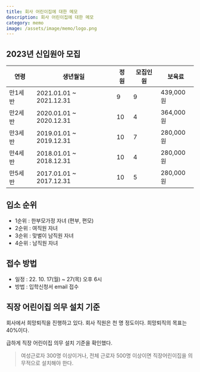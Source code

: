 ```yaml
---
title: 회사 어린이집에 대한 메모
description: 회사 어린이집에 대한 메모
category: memo
image: /assets/image/memo/logo.png
---
```


2023년 신입원아 모집
---

|연령|생년월일|정원|모집인원|보육료|
|---|---|---|---|---|
|만1세 반|2021.01.01 ~ 2021.12.31|9|9|439,000원|
|만2세 반|2020.01.01 ~ 2020.12.31|10|4|364,000원|
|만3세 반|2019.01.01 ~ 2019.12.31|10|7|280,000원|
|만4세 반|2018.01.01 ~ 2018.12.31|10|4|280,000원|
|만5세 반|2017.01.01 ~ 2017.12.31|10|5|280,000원|


입소 순위
---
- 1순위 : 한부모가정 자녀 (편부, 편모)
- 2순위 : 여직원 자녀
- 3순위 : 맞벌이 남직원 자녀
- 4순위 : 남직원 자녀


접수 방법
---

- 일정 : 22. 10. 17(월) ~ 27(목) 오후 6시
- 방법 : 입학신청서 email 접수


직장 어린이집 의무 설치 기준
---

회사에서 희망퇴직을 진행하고 있다. 
회사 직원은 천 명 정도이다. 
희망퇴직의 목표는 40%이다. 


급하게 직장 어린이집 의무 설치 기준을 확인했다.

>여성근로자 300명 이상이거나, 전체 근로자 500명 이상이면 직장어린이집을 의무적으로 설치해야 한다.

